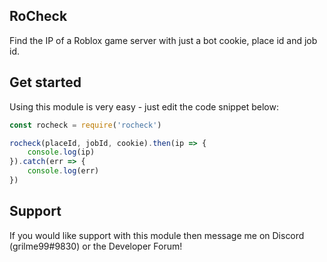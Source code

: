 ## RoCheck

Find the IP of a Roblox game server with just a bot cookie, place id and job id.

## Get started

Using this module is very easy - just edit the code snippet below:

```JavaScript
const rocheck = require('rocheck')

rocheck(placeId, jobId, cookie).then(ip => {
    console.log(ip)
}).catch(err => {
    console.log(err)
})
```

## Support

If you would like support with this module then message me on Discord (grilme99#9830) or the Developer Forum!
